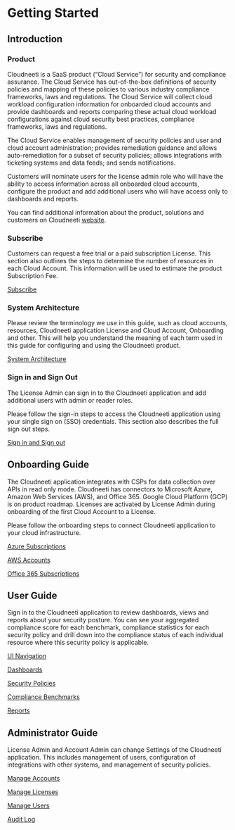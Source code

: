 # Getting Started

Introduction
------------

### Product

Cloudneeti is a SaaS product (“Cloud Service”) for security and compliance
assurance. The Cloud Service has out-of-the-box definitions of security policies
and mapping of these policies to various industry compliance frameworks, laws
and regulations. The Cloud Service will collect cloud workload configuration
information for onboarded cloud accounts and provide dashboards and reports
comparing these actual cloud workload configurations against cloud security best
practices, compliance frameworks, laws and regulations.

The Cloud Service enables management of security policies and user and cloud
account administration; provides remediation guidance and allows
auto-remediation for a subset of security policies; allows integrations with
ticketing systems and data feeds; and sends notifications.

Customers will nominate users for the license admin role who will have the
ability to access information across all onboarded cloud accounts, configure the
product and add additional users who will have access only to dashboards and
reports.

You can find additional information about the product, solutions and customers
on Cloudneeti [website](https://www.cloudneeti.com/).

### Subscribe

Customers can request a free trial or a paid subscription License. This section
also outlines the steps to determine the number of resources in each Cloud
Account. This information will be used to estimate the product Subscription Fee.

[Subscribe](../subscribe/)

### System Architecture

Please review the terminology we use in this guide, such as cloud accounts,
resources, Cloudneeti application License and Cloud Account, Onboarding and
other. This will help you understand the meaning of each term used in this guide
for configuring and using the Cloudneeti product.

[System Architecture](../systemArchitecture/)

### Sign in and Sign Out

The License Admin can sign in to the Cloudneeti application and add additional
users with admin or reader roles.

Please follow the sign-in steps to access the Cloudneeti application using your
single sign on (SSO) credentials. This section also describes the full sign out
steps.

[Sign in and Sign out](../signInAndSignOut/)

Onboarding Guide
----------------

The Cloudneeti application integrates with CSPs for data collection over APIs in
read only mode. Cloudneeti has connectors to Microsoft Azure, Amazon Web
Services (AWS), and Office 365. Google Cloud Platform (GCP) is on product
roadmap. Licenses are activated by License Admin during onboarding of the first
Cloud Account to a License.

Please follow the onboarding steps to connect Cloudneeti application to your
cloud infrastructure.

[Azure Subscriptions](../../onboardingGuide/azureSubscriptions/)

[AWS Accounts](../../onboardingGuide/amazonWebServiceAccounts/)

[Office 365 Subscriptions](../../onboardingGuide/onboardingOffice365Subscription/)

User Guide
----------

Sign in to the Cloudneeti application to review dashboards, views and reports
about your security posture. You can see your aggregated compliance score for
each benchmark, compliance statistics for each security policy and drill down
into the compliance status of each individual resource where this security
policy is applicable.

[UI Navigation](../../userGuide/userGuideUINavigation/)

[Dashboards](../../userGuide/dashboards/)

[Security Policies](../../userGuide/securityPolicies/)

[Compliance Benchmarks](../../userGuide/complianceBenchmarks/)

[Reports](../../userGuide/reports/)

Administrator Guide
-------------------

License Admin and Account Admin can change Settings of the Cloudneeti
application. This includes management of users, configuration of integrations
with other systems, and management of security policies.

[Manage Accounts](../../administratorGuide/manageAccounts/)

[Manage Licenses](../../administratorGuide/manageLicenses/)

[Manage Users](../../administratorGuide/manageUsers/)

[Audit Log](../../administratorGuide/auditLog/)
